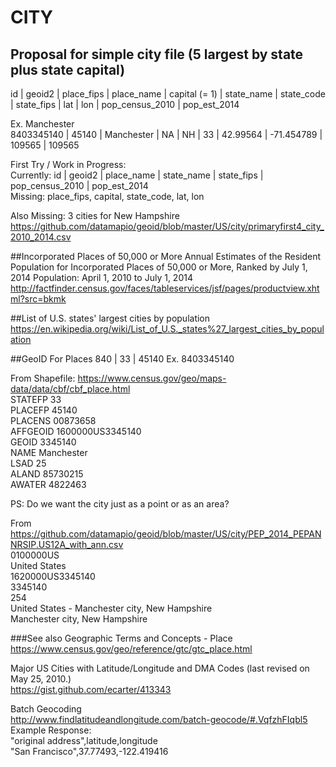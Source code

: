 # CITY

## Proposal for simple city file (5 largest by state plus state capital)
id         | geoid2 | place_fips | place_name | capital (= 1) | state_name | state_code | state_fips | lat      | lon         | pop_census_2010 | pop_est_2014       

Ex. Manchester        
8403345140 | 45140   | Manchester | NA            | NH		   | 33         | 42.99564 |  -71.454789 | 109565          | 109565     

First Try / Work in Progress:  
Currently: 
id	| geoid2 | place_name | state_name | state_fips	| pop_census_2010 | pop_est_2014      
Missing: place_fips, capital, state_code, lat, lon      
      
Also Missing: 3 cities for New Hampshire      
https://github.com/datamapio/geoid/blob/master/US/city/primaryfirst4_city_2010_2014.csv   



##Incorporated Places of 50,000 or More
Annual Estimates of the Resident Population for Incorporated Places of 50,000 or More, Ranked by July 1, 2014 Population: April 1, 2010 to July 1, 2014
http://factfinder.census.gov/faces/tableservices/jsf/pages/productview.xhtml?src=bkmk

##List of U.S. states' largest cities by population
https://en.wikipedia.org/wiki/List_of_U.S._states%27_largest_cities_by_population


##GeoID For Places
840 | 33 | 45140
Ex. 8403345140


From Shapefile: https://www.census.gov/geo/maps-data/data/cbf/cbf_place.html     
STATEFP    33     
PLACEFP    45140   
PLACENS    00873658  
AFFGEOID    1600000US3345140   
GEOID    3345140   
NAME    Manchester   
LSAD    25   
ALAND    85730215   
AWATER    4822463   

PS: Do we want the city just as a point or as an area?


From https://github.com/datamapio/geoid/blob/master/US/city/PEP_2014_PEPANNRSIP.US12A_with_ann.csv    
0100000US        
United States    
1620000US3345140    
3345140    
254    
United States - Manchester city, New Hampshire   
Manchester city, New Hampshire   



      
###See also
Geographic Terms and Concepts - Place     
https://www.census.gov/geo/reference/gtc/gtc_place.html   

Major US Cities with Latitude/Longitude and DMA Codes (last revised on May 25, 2010.)    
https://gist.github.com/ecarter/413343    

Batch Geocoding     
http://www.findlatitudeandlongitude.com/batch-geocode/#.VqfzhFIqbl5      
Example Response:      
"original address",latitude,longitude   
"San Francisco",37.77493,-122.419416